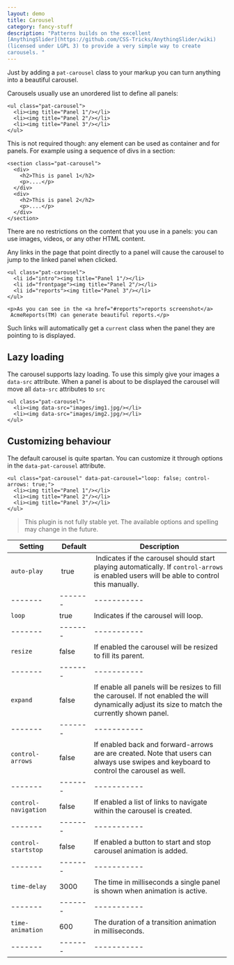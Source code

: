 ```yaml
---
layout: demo
title: Carousel
category: fancy-stuff
description: "Patterns builds on the excellent
[AnythingSlider](https://github.com/CSS-Tricks/AnythingSlider/wiki)
(licensed under LGPL 3) to provide a very simple way to create
carousels. "
---
```


Just by adding a `pat-carousel` class to your markup you can
turn anything into a beautiful carousel.

Carousels usually use an unordered list to define all panels:

    <ul class="pat-carousel">
      <li><img title="Panel 1"/></li>
      <li><img title="Panel 2"/></li>
      <li><img title="Panel 3"/></li>
    </ul>

This is not required though: any element can be used as container and
for panels. For example using a sequence of divs in a section:

    <section class="pat-carousel">
      <div>
        <h2>This is panel 1</h2>
        <p>....</p>
      </div>
      <div>
        <h2>This is panel 2</h2>
        <p>....</p>
      </div>
    </section>

There are no restrictions on the content that you use in a panels: you
can use images, videos, or any other HTML content.

Any links in the page that point directly to a panel will cause the
carousel to jump to the linked panel when clicked.

    <ul class="pat-carousel">
      <li id="intro"><img title="Panel 1"/></li>
      <li id="frontpage"><img title="Panel 2"/></li>
      <li id="reports"><img title="Panel 3"/></li>
    </ul>

    <p>As you can see in the <a href="#reports">reports screenshot</a>
     AcmeReports(TM) can generate beautiful reports.</p>

Such links will automatically get a `current` class when the panel they
are pointing to is displayed.

Lazy loading
------------

The carousel supports lazy loading. To use this simply give your images
a `data-src` attribute. When a panel is about to be displayed the
carousel will move all `data-src` attributes to `src`

    <ul class="pat-carousel">
      <li><img data-src="images/img1.jpg/></li>
      <li><img data-src="images/img2.jpg/></li>
    </ul>

Customizing behaviour
---------------------

The default carousel is quite spartan. You can customize it through
options in the `data-pat-carousel` attribute.

    <ul class="pat-carousel" data-pat-carousel="loop: false; control-arrows: true;">
      <li><img title="Panel 1"/></li>
      <li><img title="Panel 2"/></li>
      <li><img title="Panel 3"/></li>
    </ul>


>    This plugin is not fully stable yet. The available options and spelling may
>    change in the future.


| Setting | Default | Description |
| ------- | ------- | ----------- |
| `auto-play` | true | Indicates if the carousel should start playing automatically. If `control-arrows` is enabled users will be able to control this manually.|
| ------- | ------- | ----------- |
| `loop` | true | Indicates if the carousel will loop. | 
| ------- | ------- | ----------- |
| `resize` | false | If enabled the carousel will be resized to fill its parent. | 
| ------- | ------- | ----------- |
| `expand` | false | If enable all panels will be resizes to fill the carousel. If not enabled the will dynamically adjust its size to match the currently shown panel. | 
| ------- | ------- | ----------- |
| `control-arrows` | false | If enabled back and forward-arrows are are created. Note that users can always use swipes and keyboard to control the carousel as well. | 
| ------- | ------- | ----------- |
| `control-navigation` | false | If enabled a list of links to navigate within the carousel is created. | 
| ------- | ------- | ----------- |
| `control-startstop` | false | If enabled a button to start and stop carousel animation is added. | 
| ------- | ------- | ----------- |
| `time-delay` | 3000 | The time in milliseconds a single panel is shown when animation is active. | 
| ------- | ------- | ----------- |
| `time-animation` | 600 | The duration of a transition animation in milliseconds. | 
| ------- | ------- | ----------- |

